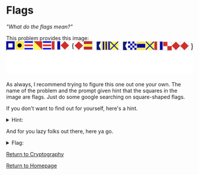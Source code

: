 # Flags
*"What do the flags mean?"*

This problem provides this image:
![flags.png](https://github.com/sdvickers98/picoCTF-2019-Walkthrough/blob/master/raw/flag.JPG)

As always, I recommend trying to figure this one out one your own. The name of the problem and the prompt given hint that the squares in the image are flags. Just do some google searching on square-shaped flags.

If you don't want to find out for yourself, here's a hint.
<details>
  <summary>Hint:</summary>
  These are International Maritime Signal Flags. Each one represents a letter or number, and you can use the <a href="https://en.wikipedia.org/wiki/International_maritime_signal_flags">Wikipedia</a> page to decipher the message.
</details>

And for you lazy folks out there, here ya go.
<details>
  <summary>Flag:</summary>
  PICOCTF{F1AG5AND5TUFF}
</details>

[Return to Cryptography](https://github.com/sdvickers98/picoCTF-2019-Walkthrough/blob/master/cryptography/%230%20-%20Cryptography%20Home%20Page.md)

[Return to Homepage](https://github.com/sdvickers98/picoCTF-2019-Walkthrough)
